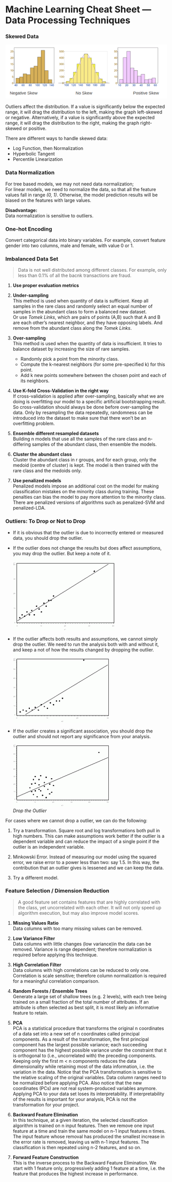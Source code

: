 # Machine Learning Cheat Sheet — Data Processing Techniques

### Skewed Data
![alt text](skewed_data.png)

Outliers affect the distribution. If a value is significantly below the expected range, it will drag the distribution to the left, making the graph left-skewed or negative. Alternatively, if a value is significantly above the expected range, it will drag the distribution to the right, making the graph right-skewed or positive.

There are different ways to handle skewed data:
* Log Function, then Normalization
* Hyperbolic Tangent
* Percentile Linearization

### Data Normalization
For tree based models, we may not need data normalization; <br />
For linear models, we need to normalize the data, so that all the feature values fall in range _(0, 1)_. Otherwise, the model prediction results will be biased on the features with large values.

**Disadvantage:**  <br />
Data normalization is sensitive to outliers.

### One-hot Encoding
Convert categorical data into binary variables. For example, convert feature gender into two columns, male and female, with value 0 or 1.

### Imbalanced Data Set
> Data is not well distributed among different classes. For example, only less than 0.1% of all the bacnk transactions are fraud.
1. **Use proper evaluation metrics**

2. **Under-sampling** <br />
This method is used when quantity of data is sufficient. Keep all samples in the rare class and randomly select an equal number of samples in the abundant class to form a balanced new dataset. <br />
Or use _Tomek Links_, which are pairs of points (A,B) such that A and B are each other’s nearest neighbor, and they have opposing labels. And remove from the abundant class along the _Tomek Links_.

3. **Over-sampling** <br />
This method is used when the quantity of data is insufficient. It tries to balance dataset by increasing the size of rare samples. <br />
    - Randomly pick a point from the minority class.
    - Compute the k-nearest neighbors (for some pre-specified k) for this point.
    - Add k new points somewhere between the chosen point and each of its neighbors.

4. **Use K-fold Cross-Validation in the right way** <br />
If cross-validation is applied after over-sampling, basically what we are doing is overfitting our model to a specific artificial bootstrapping result. So cross-validation should always be done before over-sampling the data. Only by resampling the data repeatedly, randomness can be introduced into the dataset to make sure that there won’t be an overfitting problem.

5. **Ensemble different resampled datasets** <br />
Building n models that use all the samples of the rare class and n-differing samples of the abundant class, then ensemble the models.

6. **Cluster the abundant class** <br />
Cluster the abundant class in r groups, and for each group, only the medoid (centre of cluster) is kept. The model is then trained with the rare class and the medoids only.

7. **Use penalized models** <br />
Penalized models impose an additional cost on the model for making classification mistakes on the minority class during training. These penalties can bias the model to pay more attention to the minority class. There are penalized versions of algorithms such as penalized-SVM and penalized-LDA.

### Outliers: To Drop or Not to Drop
* If it is obvious that the outlier is due to incorrectly entered or measured data, you should drop the outlier.

* If the outlier does not change the results but does affect assumptions, you may drop the outlier. But keep a note of it. <br />
![alt text](outlier_1.png)

* If the outlier affects both results and assumptions, we cannot simply drop the outlier. We need to run the analysis both with and without it, and keep a not of how the results changed by dropping the outlier. <br />
![alt text](outlier_2.png)

* If the outlier creates a significant association, you should drop the outlier and should not report any significance from your analysis. <br />
![alt text](outlier_3.png) <br />
*Drop the Outlier*

For cases where we cannot drop a outlier, we can do the following:
1. Try a transformation. Square root and log transformations both pull in high numbers. This can make assumptions work better if the outlier is a dependent variable and can reduce the impact of a single point if the outlier is an independent variable.

2. Minkowski Error. Instead of measuring our model using the squared error, we raise error to a power less than two: say 1.5. In this way, the contribution that an outlier gives is lessened and we can keep the data.

3. Try a different model.

### Feature Selection / Dimension Reduction
> A good feature set contains features that are highly correlated with the class, yet uncorrelated with each other. It will not only speed up algorithm execution, but may also improve model scores.

1. **Missing Values Ratio** <br />
Data columns with too many missing values can be removed.

2. **Low Variance Filter** <br />
Data columns with little changes (low variance)in the data can be removed. Variance is range dependent; therefore normalization is required before applying this technique.

3. **High Correlation Filter** <br />
Data columns with high correlations can be reduced to only one. Correlation is scale sensitive; therefore column normalization is required for a meaningful correlation comparison.

4. **Random Forests / Ensemble Trees** <br />
Generate a large set of shallow trees (e.g. 2 levels), with each tree being trained on a small fraction of the total number of attributes. If an attribute is often selected as best split, it is most likely an informative feature to retain.

5. **PCA** <br />
PCA is a statistical procedure that transforms the original n coordinates of a data set into a new set of n coordinates called principal components. As a result of the transformation, the first principal component has the largest possible variance; each succeeding component has the highest possible variance under the constraint that it is orthogonal to (i.e., uncorrelated with) the preceding components. Keeping only the first m < n components reduces the data dimensionality while retaining most of the data information, i.e. the variation in the data. Notice that the PCA transformation is sensitive to the relative scaling of the original variables. Data column ranges need to be normalized before applying PCA. Also notice that the new coordinates (PCs) are not real system-produced variables anymore. Applying PCA to your data set loses its interpretability. If interpretability of the results is important for your analysis, PCA is not the transformation for your project.

6. **Backward Feature Elimination** <br />
In this technique, at a given iteration, the selected classification algorithm is trained on n input features. Then we remove one input feature at a time and train the same model on n-1 input features n times. The input feature whose removal has produced the smallest increase in the error rate is removed, leaving us with n-1 input features. The classification is then repeated using n-2 features, and so on.

7. **Forward Feature Construction** <br />
This is the inverse process to the Backward Feature Elimination. We start with 1 feature only, progressively adding 1 feature at a time, i.e. the feature that produces the highest increase in performance.